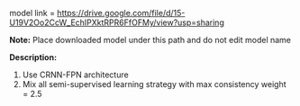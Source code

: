 model link = https://drive.google.com/file/d/15-U19V2Oo2CcW_EchIPXktRPR6FfOFMy/view?usp=sharing

**Note:** Place downloaded model under this path and do not edit model name

**Description:**
1. Use CRNN-FPN architecture
2. Mix all semi-supervised learning strategy with max consistency weight = 2.5
